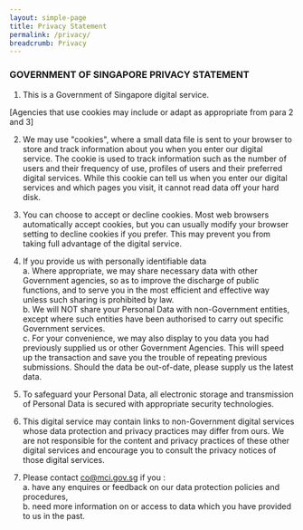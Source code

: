 ```yaml
---
layout: simple-page
title: Privacy Statement
permalink: /privacy/
breadcrumb: Privacy
---
```


### **GOVERNMENT OF SINGAPORE PRIVACY STATEMENT**

1.	This is a Government of Singapore digital service.

[Agencies that use cookies may include or adapt as appropriate from para 2 and 3]

2.	We may use "cookies", where a small data file is sent to your browser to store and track information about you when you enter our digital service. The cookie is used to track information such as the number of users and their frequency of use, profiles of users and their preferred digital services. While this cookie can tell us when you enter our digital services and which pages you visit, it cannot read data off your hard disk.

3.	You can choose to accept or decline cookies. Most web browsers automatically accept cookies, but you can usually modify your browser setting to decline cookies if you prefer. This may prevent you from taking full advantage of the digital service.

4.	If you provide us with personally identifiable data <br>
a.	Where appropriate, we may share necessary data with other Government agencies, so as to improve the discharge of public functions, and to serve you in the most efficient and effective way unless such sharing is prohibited by law. <br>
b.	We will NOT share your Personal Data with non-Government entities, except where such entities have been authorised to carry out specific Government services. <br>
c.	For your convenience, we may also display to you data you had previously supplied us or other Government Agencies.  This will speed up the transaction and save you the trouble of repeating previous submissions. Should the data be out-of-date, please supply us the latest data.

5.	To safeguard your Personal Data, all electronic storage and transmission of Personal Data is secured with appropriate security technologies.

6.	This digital service may contain links to non-Government digital services whose data protection and privacy practices may differ from ours.  We are not responsible for the content and privacy practices of these other digital services and encourage you to consult the privacy notices of those digital services.

7.	Please contact co@mci.gov.sg if you : <br>
a.	have any enquires or feedback on our data protection  policies and procedures, <br>
b.	need more information on or access to data which you have provided to us in the past.

